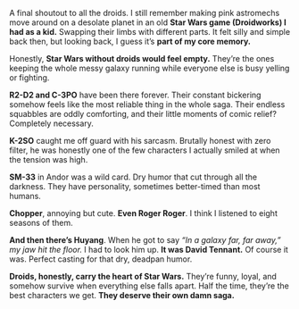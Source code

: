 A final shoutout to all the droids. I still remember making pink astromechs move around on a desolate planet in an old **Star Wars game (Droidworks) I had as a kid.** Swapping their limbs with different parts. It felt silly and simple back then, but looking back, I guess it’s **part of my core memory.**

Honestly, **Star Wars without droids would feel empty.** They’re the ones keeping the whole messy galaxy running while everyone else is busy yelling or fighting.

**R2-D2 and C-3PO** have been there forever. Their constant bickering somehow feels like the most reliable thing in the whole saga. Their endless squabbles are oddly comforting, and their little moments of comic relief? Completely necessary.

**K-2SO** caught me off guard with his sarcasm. Brutally honest with zero filter, he was honestly one of the few characters I actually smiled at when the tension was high.

**SM-33** in Andor was a wild card. Dry humor that cut through all the darkness. They have personality, sometimes better-timed than most humans.

**Chopper**, annoying but cute. **Even Roger Roger**. I think I listened to eight seasons of them.

**And then there’s Huyang**. When he got to say *“In a galaxy far, far away,” my jaw hit the floor.* I had to look him up. **It was David Tennant.** Of course it was. Perfect casting for that dry, deadpan humor.

**Droids, honestly, carry the heart of Star Wars.** They’re funny, loyal, and somehow survive when everything else falls apart. Half the time, they’re the best characters we get. **They deserve their own damn saga.**